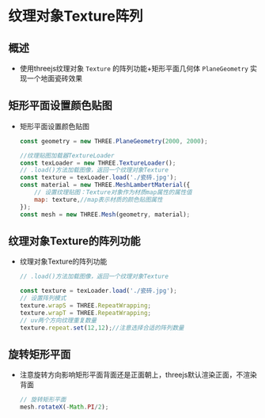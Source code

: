 # 纹理对象Texture阵列

## 概述

+ 使用threejs纹理对象 `Texture` 的阵列功能+矩形平面几何体 `PlaneGeometry` 实现一个地面瓷砖效果

## 矩形平面设置颜色贴图

+ 矩形平面设置颜色贴图

  ```js
  const geometry = new THREE.PlaneGeometry(2000, 2000);

  //纹理贴图加载器TextureLoader
  const texLoader = new THREE.TextureLoader();
  // .load()方法加载图像，返回一个纹理对象Texture
  const texture = texLoader.load('./瓷砖.jpg');
  const material = new THREE.MeshLambertMaterial({
      // 设置纹理贴图：Texture对象作为材质map属性的属性值
      map: texture,//map表示材质的颜色贴图属性
  });
  const mesh = new THREE.Mesh(geometry, material);
  ```

## 纹理对象Texture的阵列功能

+ 纹理对象Texture的阵列功能

  ```js
  // .load()方法加载图像，返回一个纹理对象Texture

  const texture = texLoader.load('./瓷砖.jpg');
  // 设置阵列模式
  texture.wrapS = THREE.RepeatWrapping;
  texture.wrapT = THREE.RepeatWrapping;
  // uv两个方向纹理重复数量
  texture.repeat.set(12,12);//注意选择合适的阵列数量
  ```

## 旋转矩形平面

+ 注意旋转方向影响矩形平面背面还是正面朝上，threejs默认渲染正面，不渲染背面

  ```js
  // 旋转矩形平面
  mesh.rotateX(-Math.PI/2);
  ```

